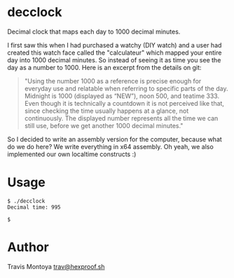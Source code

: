 decclock
========

Decimal clock that maps each day to 1000 decimal minutes.

I first saw this when I had purchased a watchy (DIY watch) and a user had created this watch face called
the "calculateur" which mapped your entire day into 1000 decimal minutes. So instead of seeing it as time you
see the day as a number to 1000. Here is an excerpt from the details on git:

> "Using the number 1000 as a reference is precise enough for everyday use and 
relatable when referring to specific parts of the day. Midnight is 1000 
(displayed as “NEW”), noon 500, and teatime 333. Even though it is technically 
a countdown it is not perceived like that, since checking the time usually 
happens at a glance, not continuously. The displayed number represents all the 
time we can still use, before we get another 1000 decimal minutes."

So I decided to write an assembly version for the computer, because what do we do here? We write everything in
x64 assembly. Oh yeah, we also implemented our own localtime constructs :)

Usage
=====

```
$ ./decclock
Decimal time: 995

$
```

Author
=====
Travis Montoya <trav@hexproof.sh>

